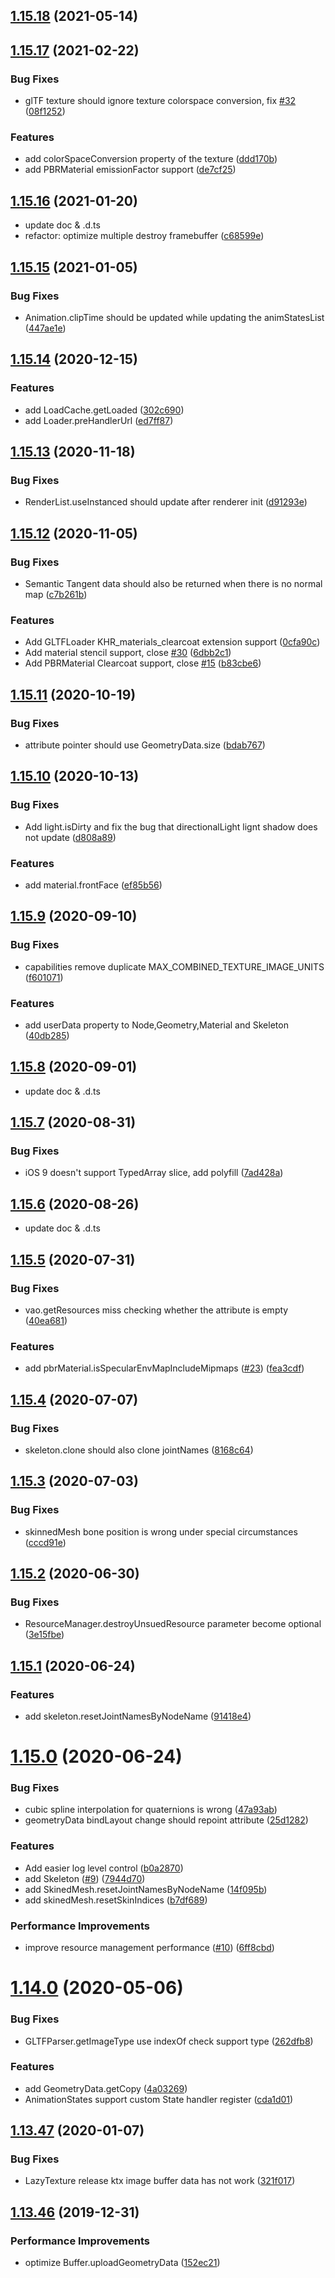 ## [1.15.18](https://github.com/hiloteam/Hilo3d/compare/1.15.17...1.15.18) (2021-05-14)



## [1.15.17](https://github.com/hiloteam/Hilo3d/compare/1.15.16...1.15.17) (2021-02-22)


### Bug Fixes

* glTF texture should ignore texture colorspace conversion, fix [#32](https://github.com/hiloteam/Hilo3d/issues/32) ([08f1252](https://github.com/hiloteam/Hilo3d/commit/08f1252e4658131f425419f25c21313859645aea))


### Features

* add colorSpaceConversion property of the texture ([ddd170b](https://github.com/hiloteam/Hilo3d/commit/ddd170be451b7f76103f54d31ab934398254da2b))
* add PBRMaterial emissionFactor support ([de7cf25](https://github.com/hiloteam/Hilo3d/commit/de7cf25fd36cbc845fa829f7270f95e8f7aaa795))



## [1.15.16](https://github.com/hiloteam/Hilo3d/compare/1.15.15...1.15.16) (2021-01-20)

* update doc & .d.ts 
* refactor: optimize multiple destroy framebuffer ([c68599e](https://github.com/hiloteam/Hilo3d/commit/c68599e131c2f1b258d5675884cdcc06fcdda279))

## [1.15.15](https://github.com/hiloteam/Hilo3d/compare/1.15.14...1.15.15) (2021-01-05)


### Bug Fixes

* Animation.clipTime should be updated while updating the animStatesList ([447ae1e](https://github.com/hiloteam/Hilo3d/commit/447ae1e75a2213865a9ed42ac08a048ecf0ac9a5))



## [1.15.14](https://github.com/hiloteam/Hilo3d/compare/1.15.13...1.15.14) (2020-12-15)


### Features

* add LoadCache.getLoaded ([302c690](https://github.com/hiloteam/Hilo3d/commit/302c690b341c30537510f8b1b56cccc491a217b8))
* add Loader.preHandlerUrl ([ed7ff87](https://github.com/hiloteam/Hilo3d/commit/ed7ff8715701bbd5d81278985d88b76597297171))



## [1.15.13](https://github.com/hiloteam/Hilo3d/compare/1.15.12...1.15.13) (2020-11-18)


### Bug Fixes

* RenderList.useInstanced should update after renderer init ([d91293e](https://github.com/hiloteam/Hilo3d/commit/d91293ec2cefb7041ceb727aa07db7b37f229ba4))



## [1.15.12](https://github.com/hiloteam/Hilo3d/compare/1.15.11...1.15.12) (2020-11-05)


### Bug Fixes

* Semantic Tangent data should also be returned when there is no normal map ([c7b261b](https://github.com/hiloteam/Hilo3d/commit/c7b261b08803b6c4a0b185a9bac26e8725cf3e5d))


### Features

* Add GLTFLoader KHR_materials_clearcoat extension support ([0cfa90c](https://github.com/hiloteam/Hilo3d/commit/0cfa90c5109f8cd06aaa0478cc93fae1e4aeed00))
* Add material stencil support, close [#30](https://github.com/hiloteam/Hilo3d/issues/30) ([6dbb2c1](https://github.com/hiloteam/Hilo3d/commit/6dbb2c1530e47ba8a5ab5e148cdc4565a921cded))
* Add PBRMaterial Clearcoat support, close [#15](https://github.com/hiloteam/Hilo3d/issues/15) ([b83cbe6](https://github.com/hiloteam/Hilo3d/commit/b83cbe62dd243e1987573ab85871c5f64aaef68e))



## [1.15.11](https://github.com/hiloteam/Hilo3d/compare/1.15.10...1.15.11) (2020-10-19)


### Bug Fixes

* attribute pointer should use GeometryData.size ([bdab767](https://github.com/hiloteam/Hilo3d/commit/bdab767f621b17cb5fdd00ce633c1571383f91b0))



## [1.15.10](https://github.com/hiloteam/Hilo3d/compare/1.15.9...1.15.10) (2020-10-13)


### Bug Fixes

* Add light.isDirty and fix the bug that directionalLight lignt shadow does not update ([d808a89](https://github.com/hiloteam/Hilo3d/commit/d808a8992366c9d7537a26836f472bfd4ae1d051))


### Features

* add material.frontFace ([ef85b56](https://github.com/hiloteam/Hilo3d/commit/ef85b56f2eb1170ac2763deee2d059d514c08297))



## [1.15.9](https://github.com/hiloteam/Hilo3d/compare/1.15.8...1.15.9) (2020-09-10)


### Bug Fixes

* capabilities remove duplicate MAX_COMBINED_TEXTURE_IMAGE_UNITS ([f601071](https://github.com/hiloteam/Hilo3d/commit/f6010717e78dcf3e96e482797016bf71143e8d32))


### Features

* add userData property to Node,Geometry,Material and Skeleton ([40db285](https://github.com/hiloteam/Hilo3d/commit/40db285bfd5e3299b8e94931bed453b2a583d964))



## [1.15.8](https://github.com/hiloteam/Hilo3d/compare/1.15.7...1.15.8) (2020-09-01)
* update doc & .d.ts 



## [1.15.7](https://github.com/hiloteam/Hilo3d/compare/1.15.6...1.15.7) (2020-08-31)


### Bug Fixes

* iOS 9 doesn't support TypedArray slice, add polyfill ([7ad428a](https://github.com/hiloteam/Hilo3d/commit/7ad428ac71cd8a72ed8f601dd8e43097de7075ee))



## [1.15.6](https://github.com/hiloteam/Hilo3d/compare/1.15.5...1.15.6) (2020-08-26)
* update doc & .d.ts 


## [1.15.5](https://github.com/hiloteam/Hilo3d/compare/1.15.4...1.15.5) (2020-07-31)


### Bug Fixes

* vao.getResources miss checking whether the attribute is empty ([40ea681](https://github.com/hiloteam/Hilo3d/commit/40ea681bc8189081a784600522977d17e48a8486))


### Features

* add pbrMaterial.isSpecularEnvMapIncludeMipmaps ([#23](https://github.com/hiloteam/Hilo3d/issues/23)) ([fea3cdf](https://github.com/hiloteam/Hilo3d/commit/fea3cdfaded3c34452ba7bcf2273e74fd5fa76cb))



## [1.15.4](https://github.com/hiloteam/Hilo3d/compare/1.15.3...1.15.4) (2020-07-07)


### Bug Fixes

* skeleton.clone should also clone jointNames ([8168c64](https://github.com/hiloteam/Hilo3d/commit/8168c6457fb51f5d5df1119dde202956b0a5ac8e))



## [1.15.3](https://github.com/hiloteam/Hilo3d/compare/1.15.2...1.15.3) (2020-07-03)


### Bug Fixes

* skinnedMesh bone position is wrong under special circumstances ([cccd91e](https://github.com/hiloteam/Hilo3d/commit/cccd91e0dc2c552922c0083293532530ee56428d))



## [1.15.2](https://github.com/hiloteam/Hilo3d/compare/1.15.1...1.15.2) (2020-06-30)


### Bug Fixes

* ResourceManager.destroyUnsuedResource parameter become optional ([3e15fbe](https://github.com/hiloteam/Hilo3d/commit/3e15fbe9d6c141e580e85bfe97bd11cb253c4d0d))



## [1.15.1](https://github.com/hiloteam/Hilo3d/compare/1.15.0...1.15.1) (2020-06-24)


### Features

* add skeleton.resetJointNamesByNodeName ([91418e4](https://github.com/hiloteam/Hilo3d/commit/91418e4e3521a33e9b3dcf5a05df0da7f4460dee))



# [1.15.0](https://github.com/hiloteam/Hilo3d/compare/1.14.0...1.15.0) (2020-06-24)


### Bug Fixes

* cubic spline interpolation for quaternions is wrong ([47a93ab](https://github.com/hiloteam/Hilo3d/commit/47a93abef05435236dab150146e37031476c113c))
* geometryData bindLayout change should repoint attribute ([25d1282](https://github.com/hiloteam/Hilo3d/commit/25d12826b77dbfdff51ff647aaca90dcbea0be93))


### Features

* Add easier log level control ([b0a2870](https://github.com/hiloteam/Hilo3d/commit/b0a28708be3fbfa5714c4daeee6bbd1965d4a094))
* add Skeleton ([#9](https://github.com/hiloteam/Hilo3d/issues/9)) ([7944d70](https://github.com/hiloteam/Hilo3d/commit/7944d70eed88a694875e4a8842c53131a490f982))
* add SkinedMesh.resetJointNamesByNodeName ([14f095b](https://github.com/hiloteam/Hilo3d/commit/14f095b49de7a8819563b2ddc331069019e0bbeb))
* add skinedMesh.resetSkinIndices ([b7df689](https://github.com/hiloteam/Hilo3d/commit/b7df689785484f731fb1952ad9783926850d8ee8))


### Performance Improvements

* improve resource management performance ([#10](https://github.com/hiloteam/Hilo3d/issues/10)) ([6ff8cbd](https://github.com/hiloteam/Hilo3d/commit/6ff8cbd73f622ac2d47a895e797dabfca37084aa))



# [1.14.0](https://github.com/hiloteam/Hilo3d/compare/1.13.47...1.14.0) (2020-05-06)


### Bug Fixes

* GLTFParser.getImageType use indexOf check support type ([262dfb8](https://github.com/hiloteam/Hilo3d/commit/262dfb8d931b421a0d56b2bb7ef1522e6c6f8682))


### Features

* add GeometryData.getCopy ([4a03269](https://github.com/hiloteam/Hilo3d/commit/4a0326911c0cd83dcb362ef5c2d19a0c9614ab36))
* AnimationStates support custom State handler register ([cda1d01](https://github.com/hiloteam/Hilo3d/commit/cda1d012e0596c7114a0f8eac9ab3e83f7ad1141))



## [1.13.47](https://github.com/hiloteam/Hilo3d/compare/1.13.46...1.13.47) (2020-01-07)


### Bug Fixes

* LazyTexture release ktx image buffer data has not work ([321f017](https://github.com/hiloteam/Hilo3d/commit/321f017c20f6ef49b91704def1901831626f3b4a))



## [1.13.46](https://github.com/hiloteam/Hilo3d/compare/1.13.45...1.13.46) (2019-12-31)


### Performance Improvements

* optimize Buffer.uploadGeometryData ([152ec21](https://github.com/hiloteam/Hilo3d/commit/152ec2156002b02ca11a3a4dd8d23ce735176d44))


